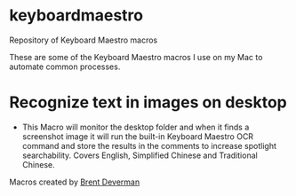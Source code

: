 # keyboardmaestro
Repository of Keyboard Maestro macros

These are some of the Keyboard Maestro macros I use on my Mac to automate common processes.

# Recognize text in images on desktop
- This Macro will monitor the desktop folder and when it finds a screenshot image it will run the built-in Keyboard Maestro OCR command and store the results in the comments to increase spotlight searchability. Covers English, Simplified Chinese and Traditional Chinese.


Macros created by [Brent Deverman](https://www.deverman.org)